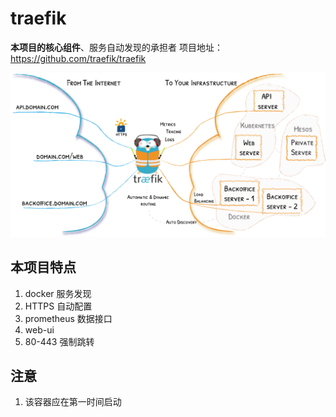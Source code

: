 # traefik

**本项目的核心组件**、服务自动发现的承担者
项目地址：https://github.com/traefik/traefik

![](images/traefik-architecture.png)

## 本项目特点

1. docker 服务发现
2. HTTPS 自动配置
3. prometheus 数据接口
4. web-ui
5. 80-443 强制跳转

## 注意

1. 该容器应在第一时间启动
